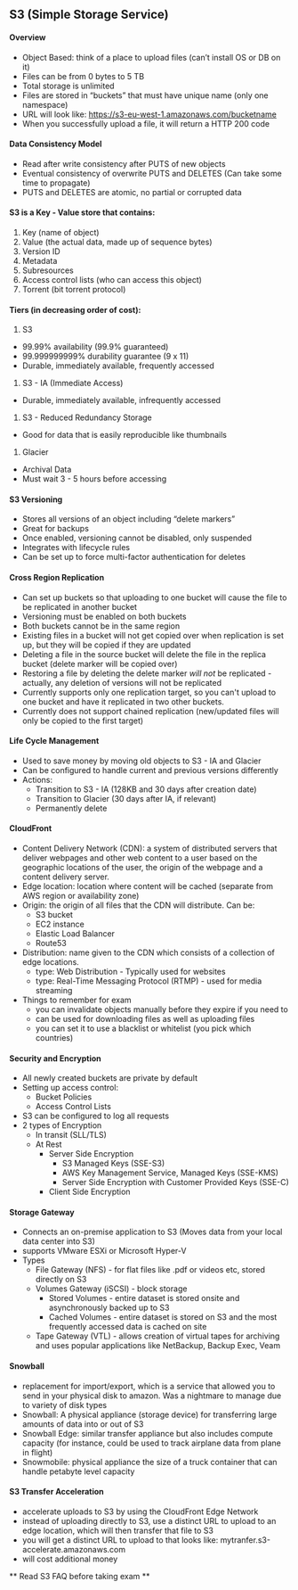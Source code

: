 ## S3 (Simple Storage Service)

#### Overview
* Object Based: think of a place to upload files (can’t install OS or DB on it)
* Files can be from 0 bytes to 5 TB
* Total storage is unlimited
* Files are stored in “buckets” that must have unique name (only one namespace)
* URL will look like: https://s3-eu-west-1.amazonaws.com/bucketname
* When you successfully upload a file, it will return a HTTP 200 code

#### Data Consistency Model
* Read after write consistency after PUTS of new objects
* Eventual consistency of overwrite PUTS and DELETES (Can take some time to propagate)
* PUTS and DELETES are atomic, no partial or corrupted data

#### S3 is a Key - Value store that contains:
1. Key (name of object)
1. Value (the actual data, made up of sequence bytes)
1. Version ID
1. Metadata
1. Subresources
  1. Access control lists (who can access this object)
  1. Torrent (bit torrent protocol)

#### Tiers (in decreasing order of cost):
1. S3
  * 99.99% availability (99.9% guaranteed)
  * 99.999999999% durability guarantee (9 x 11)
  * Durable, immediately available, frequently accessed
1. S3 - IA (Immediate Access)
  * Durable, immediately available, infrequently accessed
1.  S3 - Reduced Redundancy Storage
  * Good for data that is easily reproducible like thumbnails
1. Glacier
  * Archival Data
  * Must wait 3 - 5 hours before accessing

#### S3 Versioning
* Stores all versions of an object including “delete markers”
* Great for backups
* Once enabled, versioning cannot be disabled, only suspended
* Integrates with lifecycle rules
* Can be set up to force multi-factor authentication for deletes

#### Cross Region Replication
* Can set up buckets so that uploading to one bucket will cause the file to be replicated in another bucket
* Versioning must be enabled on both buckets
* Both buckets cannot be in the same region
* Existing files in a bucket will not get copied over when replication is set up, but they will be copied if they are updated
* Deleting a file in the source bucket will delete the file in the replica bucket (delete marker will be copied over)
* Restoring a file by deleting the delete marker *will not* be replicated - actually, any deletion of versions will not be replicated
* Currently supports only one replication target, so you can't upload to one bucket and have it replicated in two other buckets.
* Currently does not support chained replication (new/updated files will only be copied to the first target)

#### Life Cycle Management
* Used to save money by moving old objects to S3 - IA and Glacier
* Can be configured to handle current and previous versions differently
* Actions:
  * Transition to S3 - IA (128KB and 30 days after creation date)
  * Transition to Glacier (30 days after IA, if relevant)
  * Permanently delete

#### CloudFront
* Content Delivery Network (CDN): a system of distributed servers that deliver webpages and other web content to a user based on the geographic locations of the user, the origin of the webpage and a content delivery server.
* Edge location: location where content will be cached (separate from AWS region or availability zone)
* Origin: the origin of all files that the CDN will distribute. Can be:
  * S3 bucket
  * EC2 instance
  * Elastic Load Balancer
  * Route53
* Distribution: name given to the CDN which consists of a collection of edge locations.
  * type: Web Distribution - Typically used for websites
  * type: Real-Time Messaging Protocol (RTMP) - used for media streaming
* Things to remember for exam
  * you can invalidate objects manually before they expire if you need to
  * can be used for downloading files as well as uploading files
  * you can set it to use a blacklist or whitelist (you pick which countries)

#### Security and Encryption
* All newly created buckets are private by default
* Setting up access control:
  * Bucket Policies
  * Access Control Lists
* S3 can be configured to log all requests
* 2 types of Encryption
  * In transit (SLL/TLS)
  * At Rest
    * Server Side Encryption
      * S3 Managed Keys (SSE-S3)
      * AWS Key Management Service, Managed Keys (SSE-KMS)
      * Server Side Encryption with Customer Provided Keys (SSE-C)
    * Client Side Encryption

#### Storage Gateway
* Connects an on-premise application to S3 (Moves data from your local data center into S3)
* supports VMware ESXi or Microsoft Hyper-V
* Types
  * File Gateway (NFS) - for flat files like .pdf or videos etc, stored directly on S3
  * Volumes Gateway (iSCSI) - block storage
    * Stored Volumes - entire dataset is stored onsite and asynchronously backed up to S3
    * Cached Volumes - entire dataset is stored on S3 and the most frequently accessed data is cached on site
  * Tape Gateway (VTL) - allows creation of virtual tapes for archiving and uses popular applications like NetBackup, Backup Exec, Veam

#### Snowball
* replacement for import/export, which is a service that allowed you to send in your physical disk to amazon. Was a nightmare to manage due to variety of disk types
* Snowball: A physical appliance (storage device) for transferring large amounts of data into or out of S3
* Snowball Edge: similar transfer appliance but also includes compute capacity (for instance, could be used to track airplane data from plane in flight)
* Snowmobile: physical appliance the size of a truck container that can handle petabyte level capacity

#### S3 Transfer Acceleration
* accelerate uploads to S3 by using the CloudFront Edge Network
* instead of uploading directly to S3, use a distinct URL to upload to an edge location, which will then transfer that file to S3
* you will get a distinct URL to upload to that looks like: mytranfer.s3-accelerate.amazonaws.com
* will cost additional money

** Read S3 FAQ before taking exam **
